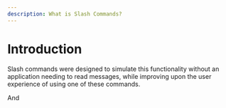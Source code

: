 ```yaml
---
description: What is Slash Commands?
---
```


# Introduction

Slash commands were designed to simulate this functionality without an application needing to read messages, while improving upon the user experience of using one of these commands.

And &#x20;
